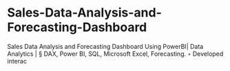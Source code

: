 # Sales-Data-Analysis-and-Forecasting-Dashboard
Sales Data Analysis and Forecasting Dashboard Using PowerBI| Data Analytics | § DAX, Power BI, SQL, Microsoft Excel, Forecasting. ◦ Developed interac

